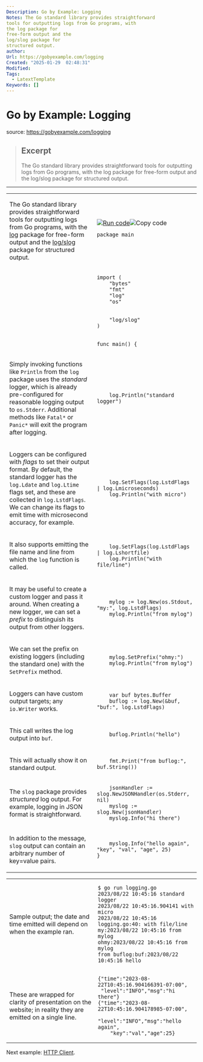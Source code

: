 ```yaml
---
Description: Go by Example: Logging
Notes: The Go standard library provides straightforward
tools for outputting logs from Go programs, with
the log package for
free-form output and the
log/slog package for
structured output.
author: 
Url: https://gobyexample.com/logging
Created: "2025-01-29  02:48:31"
Modified: 
Tags:
  - LatextTemplate
Keywords: []
---
```


# Go by Example: Logging

source: https://gobyexample.com/logging

> ## Excerpt
> The Go standard library provides straightforward
tools for outputting logs from Go programs, with
the log package for
free-form output and the
log/slog package for
structured output.

---
<table><tbody><tr><td><p>The Go standard library provides straightforward tools for outputting logs from Go programs, with the <a href="https://pkg.go.dev/log">log</a> package for free-form output and the <a href="https://pkg.go.dev/log/slog">log/slog</a> package for structured output.</p></td><td><a href="https://go.dev/play/p/Qd0uCqBlYUn"><img title="Run code" src="https://gobyexample.com/play.png"></a><img title="Copy code" src="https://gobyexample.com/clipboard.png"><pre><code><span><span><span>package</span> <span>main</span></span></span></code></pre></td></tr><tr><td></td><td><pre><code><span><span><span>import</span> <span>(</span>
</span></span><span><span>    <span>"bytes"</span>
</span></span><span><span>    <span>"fmt"</span>
</span></span><span><span>    <span>"log"</span>
</span></span><span><span>    <span>"os"</span></span></span></code></pre></td></tr><tr><td></td><td><pre><code><span><span>    <span>"log/slog"</span>
</span></span><span><span><span>)</span></span></span></code></pre></td></tr><tr><td></td><td><pre><code><span><span><span>func</span> <span>main</span><span>()</span> <span>{</span></span></span></code></pre></td></tr><tr><td><p>Simply invoking functions like <code>Println</code> from the <code>log</code> package uses the <em>standard</em> logger, which is already pre-configured for reasonable logging output to <code>os.Stderr</code>. Additional methods like <code>Fatal*</code> or <code>Panic*</code> will exit the program after logging.</p></td><td><pre><code><span><span>    <span>log</span><span>.</span><span>Println</span><span>(</span><span>"standard logger"</span><span>)</span></span></span></code></pre></td></tr><tr><td><p>Loggers can be configured with <em>flags</em> to set their output format. By default, the standard logger has the <code>log.Ldate</code> and <code>log.Ltime</code> flags set, and these are collected in <code>log.LstdFlags</code>. We can change its flags to emit time with microsecond accuracy, for example.</p></td><td><pre><code><span><span>    <span>log</span><span>.</span><span>SetFlags</span><span>(</span><span>log</span><span>.</span><span>LstdFlags</span> <span>|</span> <span>log</span><span>.</span><span>Lmicroseconds</span><span>)</span>
</span></span><span><span>    <span>log</span><span>.</span><span>Println</span><span>(</span><span>"with micro"</span><span>)</span></span></span></code></pre></td></tr><tr><td><p>It also supports emitting the file name and line from which the <code>log</code> function is called.</p></td><td><pre><code><span><span>    <span>log</span><span>.</span><span>SetFlags</span><span>(</span><span>log</span><span>.</span><span>LstdFlags</span> <span>|</span> <span>log</span><span>.</span><span>Lshortfile</span><span>)</span>
</span></span><span><span>    <span>log</span><span>.</span><span>Println</span><span>(</span><span>"with file/line"</span><span>)</span></span></span></code></pre></td></tr><tr><td><p>It may be useful to create a custom logger and pass it around. When creating a new logger, we can set a <em>prefix</em> to distinguish its output from other loggers.</p></td><td><pre><code><span><span>    <span>mylog</span> <span>:=</span> <span>log</span><span>.</span><span>New</span><span>(</span><span>os</span><span>.</span><span>Stdout</span><span>,</span> <span>"my:"</span><span>,</span> <span>log</span><span>.</span><span>LstdFlags</span><span>)</span>
</span></span><span><span>    <span>mylog</span><span>.</span><span>Println</span><span>(</span><span>"from mylog"</span><span>)</span></span></span></code></pre></td></tr><tr><td><p>We can set the prefix on existing loggers (including the standard one) with the <code>SetPrefix</code> method.</p></td><td><pre><code><span><span>    <span>mylog</span><span>.</span><span>SetPrefix</span><span>(</span><span>"ohmy:"</span><span>)</span>
</span></span><span><span>    <span>mylog</span><span>.</span><span>Println</span><span>(</span><span>"from mylog"</span><span>)</span></span></span></code></pre></td></tr><tr><td><p>Loggers can have custom output targets; any <code>io.Writer</code> works.</p></td><td><pre><code><span><span>    <span>var</span> <span>buf</span> <span>bytes</span><span>.</span><span>Buffer</span>
</span></span><span><span>    <span>buflog</span> <span>:=</span> <span>log</span><span>.</span><span>New</span><span>(</span><span>&amp;</span><span>buf</span><span>,</span> <span>"buf:"</span><span>,</span> <span>log</span><span>.</span><span>LstdFlags</span><span>)</span></span></span></code></pre></td></tr><tr><td><p>This call writes the log output into <code>buf</code>.</p></td><td><pre><code><span><span>    <span>buflog</span><span>.</span><span>Println</span><span>(</span><span>"hello"</span><span>)</span></span></span></code></pre></td></tr><tr><td><p>This will actually show it on standard output.</p></td><td><pre><code><span><span>    <span>fmt</span><span>.</span><span>Print</span><span>(</span><span>"from buflog:"</span><span>,</span> <span>buf</span><span>.</span><span>String</span><span>())</span></span></span></code></pre></td></tr><tr><td><p>The <code>slog</code> package provides <em>structured</em> log output. For example, logging in JSON format is straightforward.</p></td><td><pre><code><span><span>    <span>jsonHandler</span> <span>:=</span> <span>slog</span><span>.</span><span>NewJSONHandler</span><span>(</span><span>os</span><span>.</span><span>Stderr</span><span>,</span> <span>nil</span><span>)</span>
</span></span><span><span>    <span>myslog</span> <span>:=</span> <span>slog</span><span>.</span><span>New</span><span>(</span><span>jsonHandler</span><span>)</span>
</span></span><span><span>    <span>myslog</span><span>.</span><span>Info</span><span>(</span><span>"hi there"</span><span>)</span></span></span></code></pre></td></tr><tr><td><p>In addition to the message, <code>slog</code> output can contain an arbitrary number of key=value pairs.</p></td><td><pre><code><span><span>    <span>myslog</span><span>.</span><span>Info</span><span>(</span><span>"hello again"</span><span>,</span> <span>"key"</span><span>,</span> <span>"val"</span><span>,</span> <span>"age"</span><span>,</span> <span>25</span><span>)</span>
</span></span><span><span><span>}</span></span></span></code></pre></td></tr></tbody></table>

<table><tbody><tr><td><p>Sample output; the date and time emitted will depend on when the example ran.</p></td><td><pre><code><span><span><span>$</span> go run logging.go
</span></span><span><span><span>2023/08/22 10:45:16 standard logger
</span></span></span><span><span><span>2023/08/22 10:45:16.904141 with micro
</span></span></span><span><span><span>2023/08/22 10:45:16 logging.go:40: with file/line
</span></span></span><span><span><span>my:2023/08/22 10:45:16 from mylog
</span></span></span><span><span><span>ohmy:2023/08/22 10:45:16 from mylog
</span></span></span><span><span><span>from buflog:buf:2023/08/22 10:45:16 hello</span></span></span></code></pre></td></tr><tr><td><p>These are wrapped for clarity of presentation on the website; in reality they are emitted on a single line.</p></td><td><pre><code><span><span><span>{"time":"2023-08-22T10:45:16.904166391-07:00",
</span></span></span><span><span><span> "level":"INFO","msg":"hi there"}
</span></span></span><span><span><span>{"time":"2023-08-22T10:45:16.904178985-07:00",
</span></span></span><span><span><span>    "level":"INFO","msg":"hello again",
</span></span></span><span><span><span>    "key":"val","age":25}</span></span></span></code></pre></td></tr></tbody></table>

Next example: [HTTP Client](https://gobyexample.com/http-client).
